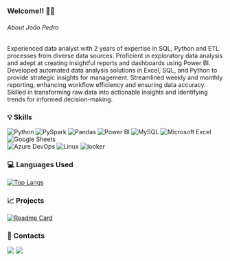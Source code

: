 ### Welcome!! 👋🌌 

###### About João Pedro

Experienced data analyst with 2 years of expertise in SQL, Python and ETL processes from diverse data sources. Proficient in exploratory data analysis and adept at creating insightful reports and dashboards using Power BI. Developed automated data analysis solutions in Excel, SQL, and Python to provide strategic insights for management. Streamlined weekly and monthly reporting, enhancing workflow efficiency and ensuring data accuracy. Skilled in transforming raw data into actionable insights and identifying trends for informed decision-making.

### :bulb: Skills
![Python](https://img.shields.io/badge/Python-FFD43B?style=for-the-badge&logo=python&logoColor=blue)
![PySpark](https://img.shields.io/badge/PySpark-FFFFFF?style=for-the-badge&logo=apachespark&logoColor=#E35A16)
![Pandas](https://img.shields.io/badge/Pandas-2C2D72?style=for-the-badge&logo=pandas&logoColor=white)
![Power BI](https://img.shields.io/badge/PowerBI-F2C811?style=for-the-badge&logo=Power%20BI&logoColor=white)
![MySQL](https://img.shields.io/badge/MySQL-005C84?style=for-the-badge&logo=mysql&logoColor=white)
![Microsoft Excel](https://img.shields.io/badge/Microsoft_Excel-217346?style=for-the-badge&logo=microsoft-excel&logoColor=white)
![Google Sheets](https://img.shields.io/badge/Google%20Sheets-34A853?style=for-the-badge&logo=google-sheets&logoColor=white)  
![Azure DevOps](https://img.shields.io/badge/Azure_DevOps-0078D7?style=for-the-badge&logo=azure-devops&logoColor=white)
![Linux](https://img.shields.io/badge/Linux-FCC624.svg?style=for-the-badge&logo=Linux&logoColor=black)
![looker](https://img.shields.io/badge/Looker-4285F4.svg?style=for-the-badge&logo=Looker&logoColor=white)

### 💻 Languages Used

[![Top Langs](https://github-readme-stats.vercel.app/api/top-langs/?username=JoaoPSRocha&layout=compact&show_icons=true&theme=dracula)](https://github.com/anuraghazra/github-readme-stats)  


### 📈 Projects 

[![Readme Card](https://github-readme-stats.vercel.app/api/pin/?username=JoaoPSRocha&repo=teste_pratica_sql.github.io&theme=dark)](https://github.com/anuraghazra/github-readme-stats)


### 📧 Contacts
<div> 
  <a href = "mailto:joaopedro13122221@gmail.com"><img src="https://img.shields.io/badge/Gmail-D14836?style=for-the-badge&logo=gmail&logoColor=white" target="_blank"></a>
  <a href="https://www.linkedin.com/in/joao-rocha-dados" target="_blank"><img src="https://img.shields.io/badge/-LinkedIn-%230077B5?style=for-the-badge&logo=linkedin&logoColor=white" target="_blank"></a> 
</div>


